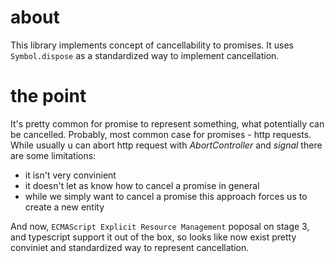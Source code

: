 # about

This library implements concept of cancellability to promises.
It uses `Symbol.dispose` as a standardized way to implement cancellation.

# the point

It's pretty common for promise to represent something, what potentially can be cancelled.
Probably, most common case for promises - http requests.
While usually u can abort http request with _AbortController_ and _signal_ there are some limitations:
- it isn't very convinient
- it doesn't let as know how to cancel a promise in general
- while we simply want to cancel a promise this approach forces us to create a new entity

And now, `ECMAScript Explicit Resource Management` poposal on stage 3, and typescript support it out of the box, so looks like now exist pretty conviniet and standardized way to represent cancellation.

